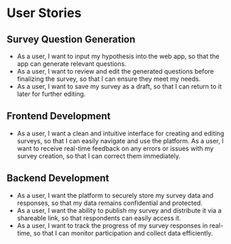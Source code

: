 # User Stories
## Survey Question Generation
- As a user, I want to input my hypothesis into the web app, so that the app can generate relevant questions.
- As a user, I want to review and edit the generated questions before finalizing the survey, so that I can ensure they meet my needs.
- As a user, I want to save my survey as a draft, so that I can return to it later for further editing.

## Frontend Development
- As a user, I want a clean and intuitive interface for creating and editing surveys, so that I can easily navigate and use the platform.
As a user, I want to receive real-time feedback on any errors or issues with my survey creation, so that I can correct them immediately.

## Backend Development
- As a user, I want the platform to securely store my survey data and responses, so that my data remains confidential and protected.
- As a user, I want the ability to publish my survey and distribute it via a shareable link, so that respondents can easily access it.
- As a user, I want to track the progress of my survey responses in real-time, so that I can monitor participation and collect data efficiently.



